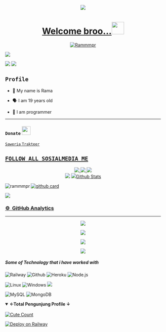 <p align="center">
  <a href="https://github.com/rammmpr"><img src="http://readme-typing-svg.herokuapp.com?color=ffc012&center=true&vCenter=true&multiline=false&lines=Benim+Adım+Rama+Kanaeru+  ;Ben+18+Years+Old; Ben+Endonezyalıyım;  alt="Neko">
<h1 align="center">Welcome broo...<img src="https://i.pinimg.com/originals/6d/cd/94/6dcd94c7c4bf4800648ef7cbe0113c33.gif" width="40px" alt=""><br></h1> 
<p align="center">
  <p align="center">
    <a href="https://rammmpr.github.io/">
        <img
            src="https://readme-typing-svg.herokuapp.com?size=13&width=275&lines=Welcome To My Github"
            alt="Rammmpr"
        />
    </a>
</p>
<a href="https://github.com/rammmpr"><img src="https://c.tenor.com/n8X8R46rIk0AAAAd/kanna.gif" />
</p>
  <a href="https://github.com/rammmpr"><img src="https://cardivo.vercel.app/api?name=Pasha%20Rama&description=Hii guys,%20My%20Name%20Is%20Rama%20and%20I'am%20only%20a%20human.%20&image=https://static.wikia.nocookie.net/the-muse-list/images/8/8e/SHIDO.jpg/revision/latest?cb=20200606024545&usqp=CAU&usqp=CAU&backgroundColor=%23ecf0f1&instagram=ramm_mpr&github=rammmpr&pattern=leaf&colorPattern=%23eaeaea" /><a>
  <a href="https://github.com/rammmpr"><img src="https://cardivo.vercel.app/api?name=I%20like%20coding%20as&&mywife=%20%20%20%20%20%20%20%20%20%20%20%20%20%20%20%20%20%20%20%20%20%20%20%20%20%20%20%20%20%20%20%20%20%20%20%20%20%20%20%20%20%20%20%20%20%20%20%20%20%20%20%20%20%20%20%20%20%20%20%20%20%20%20%20%20%20%20%20%20%20%20%20%20%20%20%20%20%20%20%20%20%20%20%20%20%20%20%20%20%20%20%20%20%20%20%20%20%20%20%20%20%20%20%20%20%20%20%20%20%20&image=https://wallpapercave.com/wp/wp9396919.jpg&usqp=CAU&usqp=CAU&backgroundColor=%23ecf0f1" /><a>
</p>
 <p align="center">

 ## ```Profile```
 
<p align="center">

- 👼 My name is Rama

- 🗣️ I am 19 years old 

- 🔭 I am programmer
 
</p>

------
 ### ```Donate```  <img src="https://github.com/TheDudeThatCode/TheDudeThatCode/blob/master/Assets/coin.gif" width="28" height="28">
<a href="https://saweria.co/rammmpr"> ```Saweria```
<a href="https://trakteer.id/ramm_mpr/tip?quantity=1"/> ```Trakteer```
## ```FOLLOW ALL SOSIALMEDIA ME```
<p align="center">
<a href="https://instagram.com/ramm_mpr"><img src="https://img.shields.io/badge/Instagram-E4405F?style=for-the-badge&logo=instagram&logoColor=white"/> 
<a href="https://wa.me/62895410419518"><img src="https://img.shields.io/badge/WhatsApp-25D366?style=for-the-badge&logo=whatsapp&logoColor=white" />
<a href="https://youtube.com/channel/UColzqD-h69GCGWitfF8UJhw"><img src="https://img.shields.io/badge/YouTube Ramm-ff0000?style=for-the-badge&logo=youtube&logoColor=ff000000&link=https://youtube.com/" /><br>
<a href="https://tiktok.com/@ruuri"><img src="https://img.shields.io/badge/Tiktok Ramm-black?style=for-the-badge&logo=tiktok&logoColor=ff000000&link=https://tiktok.com/@ruuri" /></a>
<a href="https://github.com/rammmpr"><img src="https://img.shields.io/badge/Github Ramm-8A2BE2?style=for-the-badge&logo=Github&logoColor=000000&link=https://github.com/rammmpr /></a>

### Github Stats 

<a href="https://github.com/rammmpr"><p><img align="left" src="https://github-readme-stats.vercel.app/api/top-langs?username=rammmpr&show_icons=true&locale=en&layout=compact" alt="rammmpr" /></p>

<a href="https://github.com/rammmpr">![github card](https://github-readme-stats.vercel.app/api?username=rammmpr&show_icons=true&theme=radical)

<a href="https://github.com/rammmpr">![](https://github-profile-summary-cards.vercel.app/api/cards/profile-details?username=rammmpr&theme=monokai)
  
  ### ⚙ &nbsp;GitHub Analytics

---

<p align="center">
  <a href="https://github.com/rammmpr"><img src="https://github-readme-stats.vercel.app/api?username=rammmpr&theme=tokyonight&show_icons=true" /></a>
</p>

<p align="center">
  <a href="https://github.com/rammmpr"><img src="https://github-readme-streak-stats.herokuapp.com?user=rammmpr&theme=tokyonight&hide_border=false&properties=background&border=%239611C5FF" /><a>
</p>
  
<p align="center">
  <a href="https://github.com/rammmpr"><img src="https://github-readme-stats.vercel.app/api/top-langs?username=rammmpr&theme=tokyonight&layout=compact" /></a>
</p>
  
<p align="center">
  <a href="https://github.com/rammmpr"><img src="https://github-profile-trophy.vercel.app/?username=rammmpr&theme=radical&margin-w=20&no-bg=true&no-frame=false" /><a>
</p>
 
 ##### Some of Technology that i have worked with

![Railway](https://img.shields.io/badge/-Railway-222222?style=flat&logo=railway&logoColor=white)
![Github](https://img.shields.io/badge/-GitHub-222222?style=flat&logo=github&logoColor=white)
![Heroku](https://img.shields.io/badge/-Heroku-222222?style=flat&logo=heroku&logoColor=white)
![Node.js](https://img.shields.io/badge/-Node.js-222222?style=flat&logo=node.js&logoColor=white)

![Linux](https://img.shields.io/badge/OS-Linux-blue?&logo=Linux)
![Windows](https://img.shields.io/badge/OS-Windows-blue?&logo=Windows)
<a href="#"><img src="https://visitor-badge.glitch.me/badge?page_id=rammmpr.rammmpr??style=for-the-badge&logo=appveyor"></a><br>

![MySQL](https://img.shields.io/badge/MySQL-white?&logo=MySQL)
![MongoDB](https://img.shields.io/badge/MongoDB-white?&logo=MongoDB)

<details open>
<summary><b>←Total Pengunjung Profile ↓</b></summary>
<br>
<a href="https://instagram.com/ramm_mpr "><img alt="Cute Count" src="https://count.getloli.com/get/@rammmpr?theme=rule34"/></a>
</details>

[![Deploy on Railway](https://railway.app/button.svg)](https://railway.app/new/template/VpnSuR?referralCode=gzVx5l)

